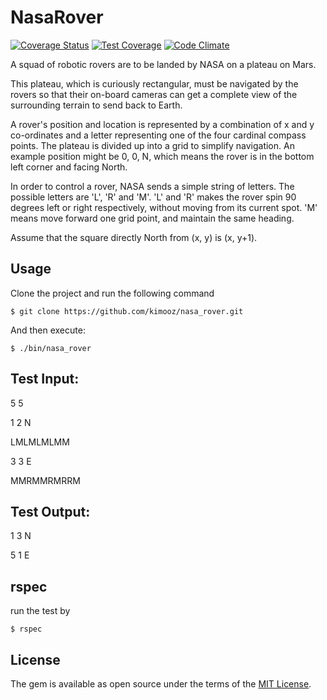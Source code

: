 # NasaRover

[![Coverage Status](https://coveralls.io/repos/github/kimooz/nasa_rover/badge.svg?branch=master)](https://coveralls.io/github/kimooz/nasa_rover?branch=master)
[![Test Coverage](https://codeclimate.com/github/kimooz/nasa_rover/badges/coverage.svg)](https://codeclimate.com/github/kimooz/nasa_rover/coverage)
[![Code Climate](https://codeclimate.com/github/kimooz/nasa_rover/badges/gpa.svg)](https://codeclimate.com/github/kimooz/nasa_rover)

A squad of robotic rovers are to be landed by NASA on a plateau on Mars. 

This plateau, which is curiously rectangular, must be navigated by the rovers so that their on-board cameras can get a complete view of the surrounding terrain to send back to Earth.

A rover's position and location is represented by a combination of x and y co-ordinates and a letter representing one of the four cardinal compass points. The plateau is divided up into a grid to simplify navigation. An example position might be 0, 0, N, which means the rover is in the bottom left corner and facing North.

In order to control a rover, NASA sends a simple string of letters. The possible letters are 'L', 'R' and 'M'. 'L' and 'R' makes the rover spin 90 degrees left or right respectively, without moving from its current spot. 'M' means move forward one grid point, and maintain the same heading.

Assume that the square directly North from (x, y) is (x, y+1).

## Usage

Clone the project and run the following command


    $ git clone https://github.com/kimooz/nasa_rover.git


And then execute:

    $ ./bin/nasa_rover

## Test Input:
5 5

1 2 N

LMLMLMLMM

3 3 E

MMRMMRMRRM

## Test Output:

1 3 N

5 1 E

## rspec

run the test by

    $ rspec

## License

The gem is available as open source under the terms of the [MIT License](http://opensource.org/licenses/MIT).


